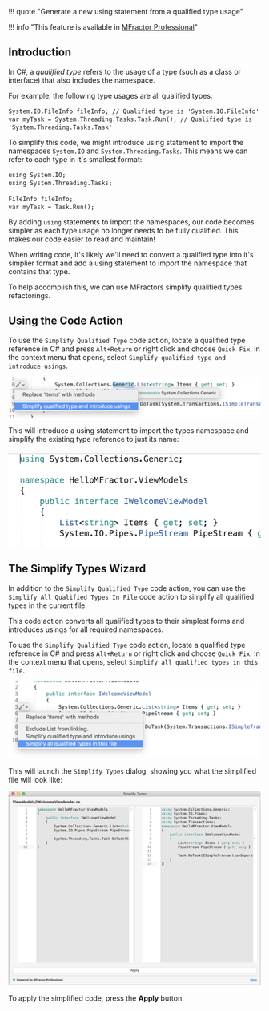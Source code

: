 !!! quote "Generate a new using statement from a qualified type usage"

!!! info "This feature is available in [MFractor Professional](https://www.mfractor.com/products/mfractor-professional)"

## Introduction

In C#, a *qualified type* refers to the usage of a type (such as a class or interface) that also includes the namespace.

For example, the following type usages are all qualified types:

```
System.IO.FileInfo fileInfo; // Qualified type is 'System.IO.FileInfo'
var myTask = System.Threading.Tasks.Task.Run(); // Qualified type is 'System.Threading.Tasks.Task'
```

To simplify this code, we might introduce using statement to import the namespaces `System.IO` and `System.Threading.Tasks`. This means we can refer to each type in it's smallest format:

```
using System.IO;
using System.Threading.Tasks;

FileInfo fileInfo;
var myTask = Task.Run();
```

By adding `using` statements to import the namespaces, our code becomes simpler as each type usage no longer needs to be fully qualified. This makes our code easier to read and maintain!

When writing code, it's likely we'll need to convert a qualified type into it's simplier format and add a using statement to import the namespace that contains that type.

To help accomplish this, we can use MFractors simplify qualified types refactorings.

## Using the Code Action

To use the `Simplify Qualified Type` code action, locate a qualified type reference in C# and press `Alt+Return` or right click and choose `Quick Fix`. In the context menu that opens, select `Simplify qualified type and introduce usings`.

![Invoking the Simplify All Qualified Types Code Action from the Quick Fix or Keyboard Shortcut](/img/csharp/code-actions/simplify-qualified-type-01.png)

This will introduce a using statement to import the types namespace and simplify the existing type reference to just its name:

![The result of a simplify qualified type code action](/img/csharp/code-actions/simplify-qualified-type-02.png)

## The Simplify Types Wizard

In addition to the `Simplify Qualified Type` code action, you can use the `Simplify All Qualified Types In File` code action to simplify all qualified types in the current file.

This code action converts all qualified types to their simplest forms and introduces usings for all required namespaces.

To use the `Simplify Qualified Type` code action, locate a qualified type reference in C# and press `Alt+Return` or right click and choose `Quick Fix`. In the context menu that opens, select `Simplify all qualified types in this file`.

![Invoking the Simplify All Qualified Types Code Action from the Quick Fix or Keyboard Shortcut](/img/csharp/code-actions/simplify-all-qualified-types-01.png)

This will launch the `Simplify Types` dialog, showing you what the simplified file will look like:

![The simplify types wizard](/img/csharp/code-actions/simplify-all-qualified-types-02.png)

To apply the simplified code, press the **Apply** button.
